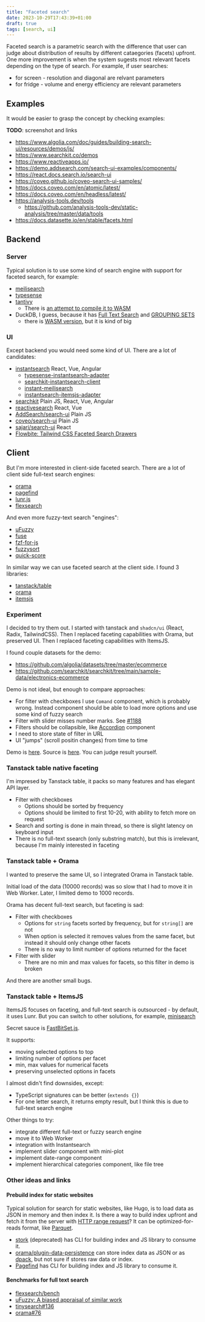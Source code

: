 ```yaml
---
title: "Faceted search"
date: 2023-10-29T17:43:39+01:00
draft: true
tags: [search, ui]
---
```


Faceted search is a parametric search with the difference that user can judge about distribution of results by different cataegories (facets) upfront. One more improvement is when the system sugests most relevant facets depending on the type of search. For example, if user searches:

- for screen - resolution and diagonal are relvant parameters
- for fridge - volume and energy efficiency are relevant parameters

## Examples

It would be easier to grasp the concept by checking examples:

**TODO**: screenshot and links

- https://www.algolia.com/doc/guides/building-search-ui/resources/demos/js/
- https://www.searchkit.co/demos
- https://www.reactiveapps.io/
- https://demo.addsearch.com/search-ui-examples/components/
- https://react.docs.search.io/search-ui
- https://coveo.github.io/coveo-search-ui-samples/
- https://docs.coveo.com/en/atomic/latest/
- https://docs.coveo.com/en/headless/latest/
- https://analysis-tools.dev/tools
  - https://github.com/analysis-tools-dev/static-analysis/tree/master/data/tools
- https://docs.datasette.io/en/stable/facets.html

## Backend

### Server

Typical solution is to use some kind of search engine with support for faceted search, for example:

- [meilisearch](https://www.meilisearch.com/docs/learn/fine_tuning_results/faceted_search)
- [typesense](https://typesense.org/docs/0.24.1/api/search.html#facet-results)
- [tantivy](https://github.com/quickwit-oss/tantivy)
  - There is [an attempt to compile it to WASM](https://github.com/phiresky/tantivy-wasm)
- DuckDB, I guess, because it has [Full Text Search](https://duckdb.org/docs/extensions/full_text_search.html) and [GROUPING SETS](https://duckdb.org/docs/sql/query_syntax/grouping_sets)
  - there is [WASM version](https://duckdb.org/docs/api/wasm/overview.html), but it is kind of big

### UI

Except backend you would need some kind of UI. There are a lot of candidates:

- [instantsearch](https://github.com/algolia/instantsearch) React, Vue, Angular
  - [typesense-instantsearch-adapter](https://github.com/typesense/typesense-instantsearch-adapter)
  - [searchkit-instantsearch-client](https://github.com/searchkit/searchkit/blob/main/packages/searchkit-instantsearch-client)
  - [instant-meilisearch](https://github.com/meilisearch/meilisearch-js-plugins/tree/main/packages/instant-meilisearch)
  - [instantsearch-itemsjs-adapter](https://github.com/unplatform-io/instantsearch-itemsjs-adapter)
- [searchkit](https://github.com/searchkit/searchkit) Plain JS, React, Vue, Angular
- [reactivesearch](https://github.com/appbaseio/reactivesearch#3-component-playground) React, Vue
- [AddSearch/search-ui](https://github.com/AddSearch/search-ui) Plain JS
- [coveo/search-ui](https://github.com/coveo/search-ui) Plain JS
- [sajari/search-ui](https://github.com/sajari/sdk-react/tree/master/packages/search-ui) React
- [Flowbite: Tailwind CSS Faceted Search Drawers](https://flowbite.com/blocks/application/faceted-search-drawers/)

## Client

But I'm more interested in client-side faceted search. There are a lot of client side full-text search engines:

- [orama](https://github.com/oramasearch/orama)
- [pagefind](https://github.com/cloudcannon/pagefind)
- [lunr.js](https://github.com/olivernn/lunr.js)
- [flexsearch](https://github.com/nextapps-de/flexsearch)

And even more fuzzy-text search "engines":

- [uFuzzy](https://github.com/leeoniya/uFuzzy)
- [fuse](https://github.com/krisk/fuse)
- [fzf-for-js](https://github.com/ajitid/fzf-for-js)
- [fuzzysort](https://github.com/farzher/fuzzysort)
- [quick-score](https://fwextensions.github.io/quick-score-demo/)

In similar way we can use faceted search at the client side. I found 3 libraries:

- [tanstack/table](https://tanstack.com/table/v8/docs/api/features/filters#getfacetedrowmodel)
- [orama](https://docs.oramasearch.com/usage/search/facets)
- [itemsjs](https://github.com/itemsapi/itemsjs)

### Experiment

I decided to try them out. I started with tanstack and `shadcn/ui` (React, Radix, TailwindCSS). Then I replaced faceting capabilities with Orama, but preserved UI. Then I replaced faceting capabilities with ItemsJS.

I found couple datasets for the demo:

- https://github.com/algolia/datasets/tree/master/ecommerce
- https://github.com/searchkit/searchkit/tree/main/sample-data/electronics-ecommerce

Demo is not ideal, but enough to compare approaches:

- For filter with checkboxes I use `Comand` component, which is probably wrong. Instead component should be able to load more options and use some kind of fuzzy search
- Filter with slider misses number marks. See [#1188](https://github.com/radix-ui/primitives/issues/1188)
- Filters should be collapsible, like [Accordion](https://ui.shadcn.com/docs/components/accordion) component
- I need to store state of filter in URL
- UI "jumps" (scroll positin changes) from time to time

Demo is [here](https://faceted.stereobooster.com/). Source is [here](https://github.com/stereobooster/faceted-search). You can judge result yourself.

### Tanstack table native faceting

I'm impresed by Tanstack table, it packs so many features and has elegant API layer.

- Filter with checkboxes
  - Options should be sorted by frequency
  - Options should be limited to first 10-20, with ability to fetch more on request
- Search and sorting is done in main thread, so there is slight latency on keyboard input
- There is no full-text ssearch (only substring match), but this is irrelevant, because I'm mainly interested in faceting

### Tanstack table + Orama

I wanted to preserve the same UI, so I integrated Orama in Tanstack table.

Initial load of the data (10000 records) was so slow that I had to move it in Web Worker. Later, I limited demo to 1000 records.

Orama has decent full-text search, but faceting is sad:

- Filter with checkboxes
  - Options for `string` facets sorted by frequency, but for `string[]` are not
  - When option is selected it removes values from the same facet, but instead it should only change other facets
  - There is no way to limit number of options returned for the facet
- Filter with slider
  - There are no min and max values for facets, so this filter in demo is broken

And there are another small bugs.

### Tanstack table + ItemsJS

ItemsJS focuses on faceting, and full-text search is outsourced - by default, it uses Lunr. But you can switch to other solutions, for example, [minisearch](https://github.com/itemsapi/itemsjs/blob/master/docs/minisearch-integration.md)

Secret sauce is [FastBitSet.js](https://github.com/lemire/FastBitSet.js/).

It supports:

- moving selected options to top
- limiting number of options per facet
- min, max values for numerical facets
- preserving unselected options in facets

I almost didn't find downsides, except:

- TypeScript signatures can be better (`extends {}`)
- For one letter search, it returns empty result, but I think this is due to full-text search engine

Other things to try:

- integrate different full-text or fuzzy search engine
- move it to Web Worker
- integration with Instantsearch
- implement slider component with mini-plot
- implement date-range component
- implement hierarchical categories component, like file tree

### Other ideas and links

#### Prebuild index for static websites

Typical solution for search for static websites, like Hugo, is to load data as JSON in memory and then index it. Is there a way to build index upfront and fetch it from the server with [HTTP range request](https://developer.mozilla.org/en-US/docs/Web/HTTP/Range_requests)? It can be optimized-for-reads format, like [Parquet](https://github.com/kylebarron/parquet-wasm).

- [stork](https://github.com/jameslittle230/stork) (deprecated) has CLI for building index and JS library to consume it.
- [orama/plugin-data-persistence](https://github.com/oramasearch/orama/tree/main/packages/plugin-data-persistence) can store index data as JSON or as [dpack](https://www.npmjs.com/package/dpack), but not sure if stores raw data or index.
- [Pagefind](https://pagefind.app/docs/running-pagefind/) has CLI for building index and JS library to consume it.

#### Benchmarks for full text search

- [flexsearch/bench](https://nextapps-de.github.io/flexsearch/bench/)
- [uFuzzy: A biased appraisal of similar work](https://github.com/leeoniya/uFuzzy#a-biased-appraisal-of-similar-work)
- [tinysearch#136](https://github.com/tinysearch/tinysearch/issues/136)
- [orama#76](https://github.com/oramasearch/orama/issues/76)
